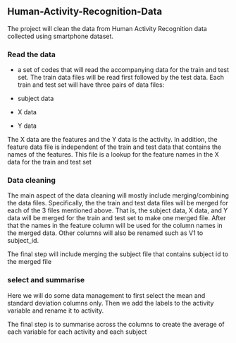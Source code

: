 ## Human-Activity-Recognition-Data

The project will clean the data from Human Activity Recognition data collected using smartphone dataset.


### Read the data
- a set of codes that will read the accompanying data for the train and test set. The train data files will be read first followed by the test data. Each train and test set will have three pairs of data files: 

- subject data
- X data
- Y data

The X data are the features and the Y data is the activity. In addition, the feature data file is independent of the train and test data that contains the names of the features. This file is a lookup for the feature names in the X data for the train and test set

### Data cleaning

The main aspect of the data cleaning will mostly include merging/combining the data files. Specifically, the the train and test data files will be merged for each of the 3 files mentioned above. That is, the subject data, X data, and Y data will be merged for the train and test set to make one merged file. After that the names in the feature column will be used for the column names in the merged data. Other columns will also be renamed such as V1 to subject_id.

The final step will include merging the subject file that contains subject id to the merged file

### select and summarise

Here we will do some data management to first select the mean and standard deviation columns only. Then we add the labels to the activity variable and rename it to activity. 

The final step is to summarise across the columns to create the average of each variable for each activity and each subject



